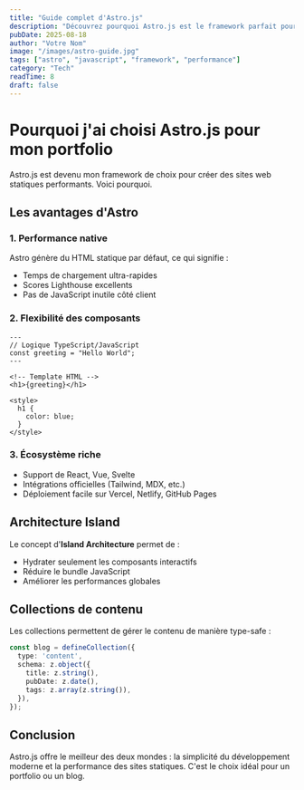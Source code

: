 ```yaml
---
title: "Guide complet d'Astro.js"
description: "Découvrez pourquoi Astro.js est le framework parfait pour créer des sites web rapides et modernes"
pubDate: 2025-08-18
author: "Votre Nom"
image: "/images/astro-guide.jpg"
tags: ["astro", "javascript", "framework", "performance"]
category: "Tech"
readTime: 8
draft: false
---
```


# Pourquoi j'ai choisi Astro.js pour mon portfolio

Astro.js est devenu mon framework de choix pour créer des sites web statiques performants. Voici pourquoi.

## Les avantages d'Astro

### 1. Performance native
Astro génère du HTML statique par défaut, ce qui signifie :
- Temps de chargement ultra-rapides
- Scores Lighthouse excellents
- Pas de JavaScript inutile côté client

### 2. Flexibilité des composants
```astro
---
// Logique TypeScript/JavaScript
const greeting = "Hello World";
---

<!-- Template HTML -->
<h1>{greeting}</h1>

<style>
  h1 {
    color: blue;
  }
</style>
```

### 3. Écosystème riche
- Support de React, Vue, Svelte
- Intégrations officielles (Tailwind, MDX, etc.)
- Déploiement facile sur Vercel, Netlify, GitHub Pages

## Architecture Island
Le concept d'**Island Architecture** permet de :
- Hydrater seulement les composants interactifs
- Réduire le bundle JavaScript
- Améliorer les performances globales

## Collections de contenu
Les collections permettent de gérer le contenu de manière type-safe :

```typescript
const blog = defineCollection({
  type: 'content',
  schema: z.object({
    title: z.string(),
    pubDate: z.date(),
    tags: z.array(z.string()),
  }),
});
```

## Conclusion

Astro.js offre le meilleur des deux mondes : la simplicité du développement moderne et la performance des sites statiques. C'est le choix idéal pour un portfolio ou un blog.
